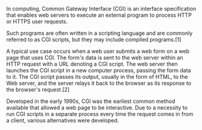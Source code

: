 In computing, Common Gateway Interface (CGI) is an interface specification that enables web servers to execute an external program to process HTTP or HTTPS user requests.

Such programs are often written in a scripting language and are commonly referred to as CGI scripts, but they may include compiled programs.[1]

A typical use case occurs when a web user submits a web form on a web page that uses CGI. The form's data is sent to the web server within an HTTP request with a URL denoting a CGI script. The web server then launches the CGI script in a new computer process, passing the form data to it. The CGI script passes its output, usually in the form of HTML, to the Web server, and the server relays it back to the browser as its response to the browser's request.[2]

Developed in the early 1990s, CGI was the earliest common method available that allowed a web page to be interactive. Due to a necessity to run CGI scripts in a separate process every time the request comes in from a client, various alternatives were developed.
